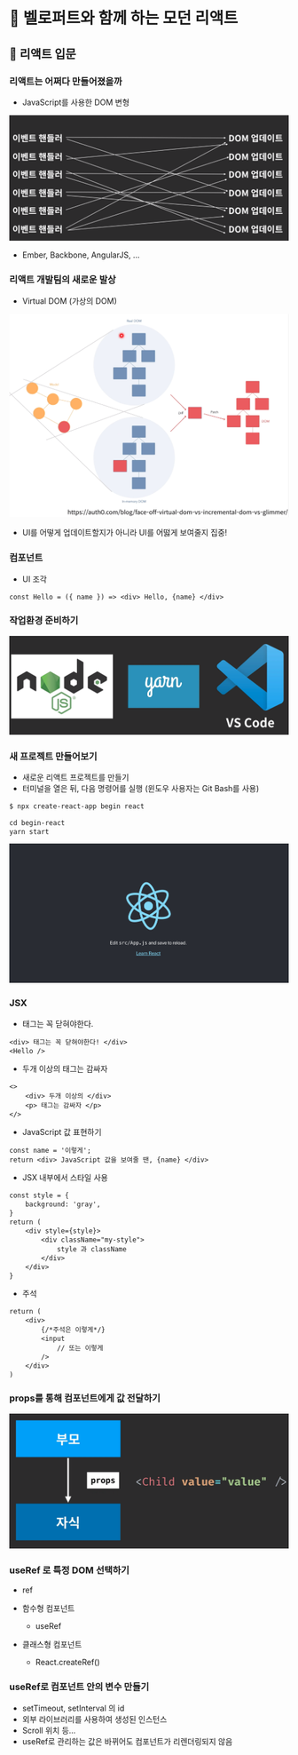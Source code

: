 # :book: 벨로퍼트와 함께 하는 모던 리액트

## :pushpin: 리액트 입문


### 리액트는 어쩌다 만들어졌을까

- JavaScript를 사용한 DOM 변형 

![DOM업데이트](image/DOM업데이트.png)

- Ember, Backbone, AngularJS, ...


### 리액트 개발팀의 새로운 발상

- Virtual DOM (가상의 DOM)

![VirtualDOM](image/virtualDOM.png)

- UI를 어떻게 업데이트할지가 아니라 UI를 어떯게 보여줄지 집중!


### 컴포넌트

- UI 조각

```
const Hello = ({ name }) => <div> Hello, {name} </div>

```


### 작업환경 준비하기 

![작업환경](image/작업환경.png)


### 새 프로젝트 만들어보기 

- 새로운 리액트 프로젝트를 만들기
- 터미널을 열은 뒤, 다음 명령어를 실행 (윈도우 사용자는 Git Bash를 사용)

````
$ npx create-react-app begin react
````

```
cd begin-react
yarn start
```


![프로젝트](image/프로젝트생성.png)


### JSX

- 태그는 꼭 닫혀야한다.

````
<div> 태그는 꼭 닫혀야한다! </div>
<Hello />
````

- 두개 이상의 태그는 감싸자

```
<>
    <div> 두개 이상의 </div>
    <p> 태그는 감싸자 </p>
</>
```

- JavaScript 값 표현하기

````
const name = '이렇게';
return <div> JavaScript 값을 보여줄 땐, {name} </div>
````

- JSX 내부에서 스타일 사용 

````
const style = {
    background: 'gray',
}
return (
    <div style={style}>
        <div className="my-style">
            style 과 className
        </div>
    </div>
}
````

- 주석

````
return (
    <div>
        {/*주석은 이렇게*/}
        <input 
            // 또는 이렇게 
        />
    </div>
)
````


### props를 통해 컴포넌트에게 값 전달하기

![props](image/props.png)


### useRef 로 특정 DOM 선택하기

- ref

- 함수형 컴포넌트
    - useRef
- 클래스형 컴포넌트
    - React.createRef()


### useRef로 컴포넌트 안의 변수 만들기

- setTimeout, setInterval 의 id
- 외부 라이브러리를 사용하여 생성된 인스턴스
- Scroll 위치 등...
- useRef로 관리하는 값은 바뀌어도 컴포넌트가 리렌더링되지 않음
